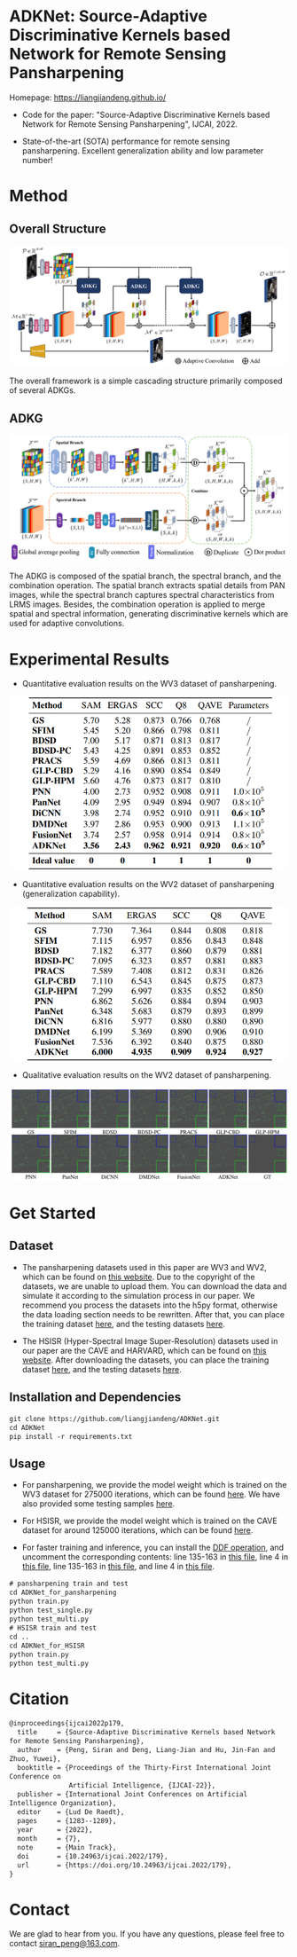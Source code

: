 # ADKNet: Source-Adaptive Discriminative Kernels based Network for Remote Sensing Pansharpening
Homepage: https://liangjiandeng.github.io/

- Code for the paper: "Source-Adaptive Discriminative Kernels based Network for Remote Sensing Pansharpening", IJCAI, 2022.

- State-of-the-art (SOTA) performance for remote sensing pansharpening. Excellent generalization ability and low parameter number!

# Method
## Overall Structure

![ADKNet](show_image/adknet.png#pic_center)

The overall framework is a simple cascading structure primarily composed of several ADKGs.

## ADKG

![ADKG](show_image/adkg.png#pic_center)

The ADKG is composed of the spatial branch, the spectral branch, and the combination operation. The spatial branch extracts spatial details from PAN images, while the spectral branch captures spectral characteristics from LRMS images. Besides, the combination operation is applied to merge spatial and spectral information, generating discriminative kernels which are used for adaptive convolutions.

# Experimental Results

- Quantitative evaluation results on the WV3 dataset of pansharpening.

![wv3](show_image/wv3.png#pic_center)

- Quantitative evaluation results on the WV2 dataset of pansharpening (generalization capability).

![wv2](show_image/wv2.png#pic_center)

- Qualitative evaluation results on the WV2 dataset of pansharpening.

![wv2](show_image/wv2_visual.png#pic_center)

# Get Started
## Dataset
- The pansharpening datasets used in this paper are WV3 and WV2, which can be found on [this website](https://resources.maxar.com/). Due to the copyright of the datasets, we are unable to upload them. You can download the data and simulate it according to the simulation process in our paper. We recommend you process the datasets into the h5py format, otherwise the data loading section needs to be rewritten. After that, you can place the training dataset [here](ADKNet_for_pansharpening/training_data/), and the testing datasets [here](ADKNet_for_pansharpening/test_data/).

- The HSISR (Hyper-Spectral Image Super-Resolution) datasets used in our paper are the CAVE and HARVARD, which can be found on [this website](https://github.com/J-FHu/Fusformer). After downloading the datasets, you can place the training dataset [here](ADKNet_for_HSISR/training_data/), and the testing datasets [here](ADKNet_for_HSISR/test_data/).

## Installation and Dependencies
```shell
git clone https://github.com/liangjiandeng/ADKNet.git
cd ADKNet
pip install -r requirements.txt
```

## Usage
- For pansharpening, we provide the model weight which is trained on the WV3 dataset for 275000 iterations, which can be found [here](ADKNet_for_pansharpening/Weights/). We have also provided some testing samples [here](ADKNet_for_pansharpening/test_data/).

- For HSISR, we provide the model weight which is trained on the CAVE dataset for around 125000 iterations, which can be found [here](ADKNet_for_HSISR/Weights/).

- For faster training and inference, you can install the [DDF operation](https://github.com/theFoxofSky/ddfnet), and uncomment the corresponding contents: line 135-163 in [this file](ADKNet_for_pansharpening/ADKG.py), line 4 in [this file](ADKNet_for_pansharpening/model.py), line 135-163 in [this file](ADKNet_for_HSISR/ADKG.py), and line 4 in [this file](ADKNet_for_HSISR/model.py).

```shell
# pansharpening train and test
cd ADKNet_for_pansharpening
python train.py
python test_single.py
python test_multi.py
# HSISR train and test
cd ..
cd ADKNet_for_HSISR
python train.py
python test_multi.py
```

# Citation
```
@inproceedings{ijcai2022p179,
  title     = {Source-Adaptive Discriminative Kernels based Network for Remote Sensing Pansharpening},
  author    = {Peng, Siran and Deng, Liang-Jian and Hu, Jin-Fan and Zhuo, Yuwei},
  booktitle = {Proceedings of the Thirty-First International Joint Conference on
               Artificial Intelligence, {IJCAI-22}},
  publisher = {International Joint Conferences on Artificial Intelligence Organization},
  editor    = {Lud De Raedt},
  pages     = {1283--1289},
  year      = {2022},
  month     = {7},
  note      = {Main Track},
  doi       = {10.24963/ijcai.2022/179},
  url       = {https://doi.org/10.24963/ijcai.2022/179},
}
```

# Contact
We are glad to hear from you. If you have any questions, please feel free to contact siran_peng@163.com.

